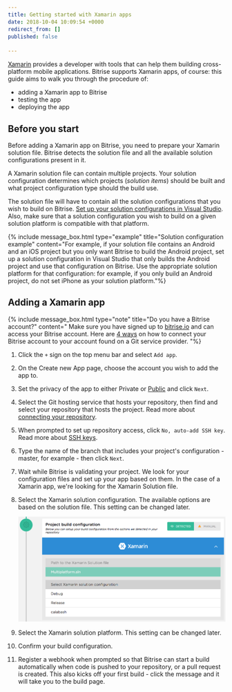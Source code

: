 ```yaml
---
title: Getting started with Xamarin apps
date: 2018-10-04 10:09:54 +0000
redirect_from: []
published: false

---
```

[Xamarin](/tutorials/xamarin/index/) provides a developer with tools that can help them building cross-platform mobile applications. Bitrise supports Xamarin apps, of course: this guide aims to walk you through the procedure of:

* adding a Xamarin app to Bitrise
* testing the app
* deploying the app

## Before you start

Before adding a Xamarin app on Bitrise, you need to prepare your Xamarin solution file. Bitrise detects the solution file and all the available solution configurations present in it. 

A Xamarin solution file can contain multiple projects. Your solution configuration determines which projects (_solution items_) should be built and what project configuration type should the build use. 

The solution file will have to contain all the solution configurations that you wish to build on Bitrise. [Set up your solution configurations in Visual Studio](https://docs.microsoft.com/en-us/appcenter/build/xamarin/ios/solution-configuration-mappings). Also, make sure that a solution configuration you wish to build on a given solution platform is compatible with that platform. 

{% include message_box.html type="example" title="Solution configuration example" content="For example, if your solution file contains an Android and an iOS project but you only want Bitrise to build the Android project, set up a solution configuration in Visual Studio that only builds the Android project and use that configuration on Bitrise. Use the appropriate solution platform for that configuration: for example, if you only build an Android project, do not set iPhone as your solution platform."%}

## Adding a Xamarin app

{% include message_box.html type="note" title="Do you have a Bitrise account?" content=" Make sure you have signed up to [bitrise.io](https://www.bitrise.io) and can access your Bitrise account. Here are [4 ways](https://devcenter.bitrise.io/getting-started/index#signing-up-to-bitrise) on how to connect your Bitrise account to your account found on a Git service provider. "%}

 1. Click the `+` sign on the top menu bar and select `Add app`.
 2. On the Create new App page, choose the account you wish to add the app to.
 3. Set the privacy of the app to either Private or [Public](/getting-started/adding-a-new-app/public-apps) and click `Next`.
 4. Select the Git hosting service that hosts your repository, then find and select your repository that hosts the project. Read more about [connecting your repository](/getting-started/adding-a-new-app/connecting-your-repository).
 5. When prompted to set up repository access, click `No, auto-add SSH key`. Read more about [SSH keys](/getting-started/adding-a-new-app/setting-up-ssh-keys/).
 6. Type the name of the branch that includes your project's configuration - master, for example - then click `Next`.
 7. Wait while Bitrise is validating your project. We look for your configuration files and set up your app based on them. In the case of a Xamarin app, we're looking for the Xamarin Solution file.
 8. Select the Xamarin solution configuration. The available options are based on the solution file. This setting can be changed later.

    ![](/img/xamarin-setup-config.png)
 9. Select the Xamarin solution platform. This setting can be changed later.
10. Confirm your build configuration.
11. Register a webhook when prompted so that Bitrise can start a build automatically when code is pushed to your repository, or a pull request is created. This also kicks off your first build - click the message and it will take you to the build page.